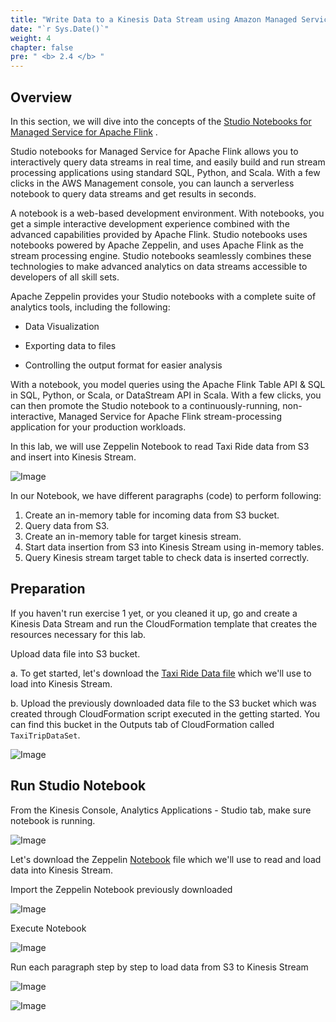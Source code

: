 ```yaml
---
title: "Write Data to a Kinesis Data Stream using Amazon Managed Service for Apache Flink Studio Notebook"
date: "`r Sys.Date()`"
weight: 4
chapter: false
pre: " <b> 2.4 </b> "
---
```


## Overview

In this section, we will dive into the concepts of
the [Studio Notebooks for Managed Service for Apache Flink](https://docs.aws.amazon.com/managed-flink/latest/java/how-notebook.html) .

Studio notebooks for Managed Service for Apache Flink allows you to interactively query data streams in real time, and
easily build and run stream processing applications using standard SQL, Python, and Scala. With a few clicks in the AWS
Management console, you can launch a serverless notebook to query data streams and get results in seconds.

A notebook is a web-based development environment. With notebooks, you get a simple interactive development experience
combined with the advanced capabilities provided by Apache Flink. Studio notebooks uses notebooks powered by Apache
Zeppelin, and uses Apache Flink as the stream processing engine. Studio notebooks seamlessly combines these technologies
to make advanced analytics on data streams accessible to developers of all skill sets.

Apache Zeppelin provides your Studio notebooks with a complete suite of analytics tools, including the following:

* Data Visualization

* Exporting data to files

* Controlling the output format for easier analysis

With a notebook, you model queries using the Apache Flink Table API & SQL in SQL, Python, or Scala, or DataStream API in
Scala. With a few clicks, you can then promote the Studio notebook to a continuously-running, non-interactive, Managed
Service for Apache Flink stream-processing application for your production workloads.

In this lab, we will use Zeppelin Notebook to read Taxi Ride data from S3 and insert into Kinesis Stream.

![Image](/repo_pmt_ws-fcj-005/images/2/4/24-001.png?featherlight=false&width=90pc)

In our Notebook, we have different paragraphs (code) to perform following:

1. Create an in-memory table for incoming data from S3 bucket.
2. Query data from S3.
3. Create an in-memory table for target kinesis stream.
4. Start data insertion from S3 into Kinesis Stream using in-memory tables.
5. Query Kinesis stream target table to check data is inserted correctly.

## Preparation

If you haven't run exercise 1 yet, or you cleaned it up, go and create a Kinesis Data Stream and run the CloudFormation
template that creates the resources necessary for this lab.

Upload data file into S3 bucket.

a. To get started, let's download the [Taxi Ride Data file](/repo_pmt_ws-fcj-005/resources/taxi-trips.csv) which we'll
use to load into Kinesis Stream.

b. Upload the previously downloaded data file to the S3 bucket which was created through CloudFormation script executed
in the getting started. You can find this bucket in the Outputs tab of CloudFormation called `TaxiTripDataSet`.

![Image](/repo_pmt_ws-fcj-005/images/2/4/24-002.png?featherlight=false&width=90pc)

## Run Studio Notebook

From the Kinesis Console, Analytics Applications - Studio tab, make sure notebook is running.

![Image](/repo_pmt_ws-fcj-005/images/2/4/24-003.png?featherlight=false&width=90pc)

Let's download the Zeppelin [Notebook](/repo_pmt_ws-fcj-005/resources/s3_to_kinesis.ipynb)  file which we'll use to read
and load data into Kinesis Stream.

Import the Zeppelin Notebook previously downloaded

![Image](/repo_pmt_ws-fcj-005/images/2/4/24-004.png?featherlight=false&width=90pc)

Execute Notebook

![Image](/repo_pmt_ws-fcj-005/images/2/4/24-005.png?featherlight=false&width=90pc)

Run each paragraph step by step to load data from S3 to Kinesis Stream

![Image](/repo_pmt_ws-fcj-005/images/2/4/24-006.png?featherlight=false&width=90pc)

![Image](/repo_pmt_ws-fcj-005/images/2/4/24-007.png?featherlight=false&width=90pc)
